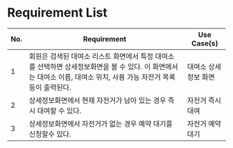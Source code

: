 # Requirement List

| **No.** | **Requirement**                                                                                                                                                     | **Use Case(s)**      |
| ------- | ------------------------------------------------------------------------------------------------------------------------------------------------------------------- | -------------------- |
| 1       | 회원은 검색된 대여소 리스트 화면에서 특정 대여소를 선택하면 상세정보화면을 볼 수 있다. 이 화면에서는 대여소 이름, 대여소 위치, 사용 가능 자전거 목록 등이 출력된다. | 대여소 상세정보 화면 |
| 2       | 상세정보화면에서 현재 자전거가 남아 있는 경우 즉시 대여할 수 있다.                                                                                                  | 자전거 즉시 대여     |
| 3       | 상세정보화면에서 자전거가 없는 경우 예약 대기를 신청할수 있다.                                                                                                      | 자전거 예약 대기     |
